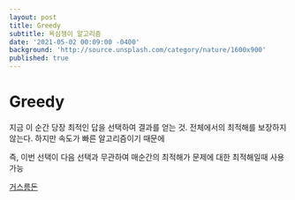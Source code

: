 ```yaml
---
layout: post
title: Greedy
subtitle: 욕심쟁이 알고리즘
date: '2021-05-02 00:09:00 -0400'
background: 'http://source.unsplash.com/category/nature/1600x900'
published: true
---
```


# Greedy

지금 이 순간 당장 최적인 답을 선택하여 결과를 얻는 것.
전체에서의 최적해를 보장하지 않는다. 하지만 속도가 빠른 알고리즘이기 때문에 

즉, 이번 선택이 다음 선택과 무관하여 매순간의 최적해가 문제에 대한 최적해일때 사용가능

[거스름돈](https://www.acmicpc.net/problem/5585)

```python



```

```java



```
